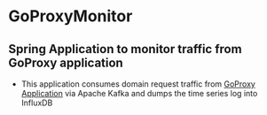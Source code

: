 # GoProxyMonitor
## Spring Application to monitor traffic from GoProxy application


* This application consumes domain request traffic from [GoProxy Application](https://github.com/aravinth2094/GoProxy) via Apache Kafka and dumps the time series log into InfluxDB 